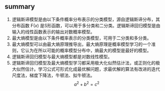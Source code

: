 ## summary
1. 逻辑斯谛模型是由以下条件概率分布表示的分类模型，源自逻辑斯谛分布，其分布函数 F(_x_) 是S形函数，可以用于多分类和二分类。逻辑斯谛回归模型是由输入的线性函数表示的输出对数概率模型。<br />
2. 最大熵模型是由以下条件概率表示的分类模型，可用于二分类和多分类。<br />
3. 最大熵模型可以由最大熵原理推导出，最大熵原理是概率模型学习的一个准则，它认为在所以可能的概率模型分布中，熵最大的模型是最好的模型。<br />
4. 逻辑斯谛回归模型与最大熵模型都是对数线性模型。<br />
5. 逻辑斯谛回归模型及最大熵模型学习都采用极大化似然估计法，或正则化的极大似然估计。学习公式可形式化成最优解问题，求最优解的算法有改进的迭代尺度法，梯度下降法，牛顿法、拟牛顿法。<br />
$$ 
a^2 + b^2 = c^2
$$

